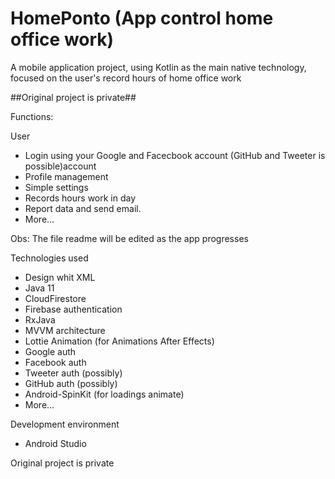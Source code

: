 # HomePonto (App control home office work)

A mobile application project, using Kotlin as the main native technology, focused on the user's record hours of home office work

##Original project is private##

Functions:

User
* Login using your Google and Facecbook account (GitHub and Tweeter is possible)account
* Profile management
* Simple settings
* Records hours work in day
* Report data and send email.
* More...


Obs: The file readme will be edited as the app progresses


Technologies used
* Design whit XML
* Java 11
* CloudFirestore
* Firebase authentication
* RxJava
* MVVM architecture
* Lottie Animation (for Animations After Effects)
* Google auth
* Facebook auth
* Tweeter auth (possibly)
* GitHub auth (possibly)
* Android-SpinKit (for loadings animate)
* More...


Development environment
* Android Studio


Original project is private
<Thanks for reading/>
